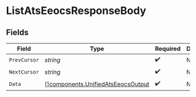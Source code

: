 # ListAtsEeocsResponseBody


## Fields

| Field                                                                                  | Type                                                                                   | Required                                                                               | Description                                                                            |
| -------------------------------------------------------------------------------------- | -------------------------------------------------------------------------------------- | -------------------------------------------------------------------------------------- | -------------------------------------------------------------------------------------- |
| `PrevCursor`                                                                           | *string*                                                                               | :heavy_check_mark:                                                                     | N/A                                                                                    |
| `NextCursor`                                                                           | *string*                                                                               | :heavy_check_mark:                                                                     | N/A                                                                                    |
| `Data`                                                                                 | [][components.UnifiedAtsEeocsOutput](../../models/components/unifiedatseeocsoutput.md) | :heavy_check_mark:                                                                     | N/A                                                                                    |